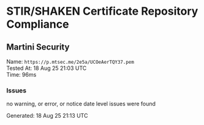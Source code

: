 # STIR/SHAKEN Certificate Repository Compliance

## Martini Security

Name: `https://p.mtsec.me/2e5a/UCOeAerTQY37.pem`\
Tested At: 18 Aug 25 21:03 UTC\
Time: 96ms

### Issues

no warning, or error, or notice date level issues were found

Generated: 18 Aug 25 21:13 UTC